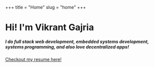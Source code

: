 +++
title = "Home"
slug = "home"
+++

# **Hi! I'm Vikrant&nbsp;Gajria**
##### I do full stack web development, embedded systems development, systems programming, and also love decentralized apps!
[Checkout my resume here!](https://goo.gl/8YszZv)
